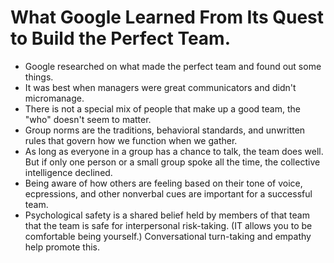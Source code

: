 # What Google Learned From Its Quest to Build the Perfect Team.

*  Google researched on what made the perfect team and found out some things.
* It was best when managers were great communicators and didn't micromanage.
* There is not a special mix of people that make up a good team, the "who" doesn't seem to matter.
* Group norms are the traditions, behavioral standards, and unwritten rules that govern how we function when we gather.
* As long as everyone in a group has a chance to talk, the team does well. But if only one person or a small group spoke all the time, the collective intelligence declined.
* Being aware of how others are feeling based on their tone of voice, ecpressions, and other nonverbal cues are important for a successful team.
* Psychological safety is a shared belief held by members of that team that the team is safe for interpersonal risk-taking. (IT allows you to be comfortable being yourself.) Conversational turn-taking and empathy help promote this.